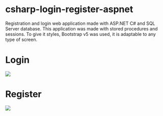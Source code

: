 # csharp-login-register-aspnet

Registration and login web application made with ASP.NET C# and SQL Server database. This application was made with stored procedures and sessions. To give it styles, Bootstrap v5 was used, it is adaptable to any type of screen.

# Login
![](https://i.imgur.com/8glsdMi.png)

# Register
![](https://i.imgur.com/ROKDcWG.png)
